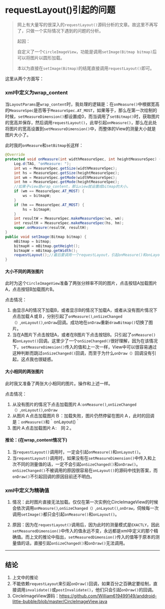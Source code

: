 # requestLayout()引起的问题

> 网上有大量写的很深入的`requestLayout()`源码分析的文章。故这里不再写了，只做一个实际情况下遇到的问题的分析。
>
>
>
> 起因：
>
> 自定义了一个`CircleImageView`，功能是调用`setImage(Bitmap bitmap)`后可以将图片以圆形加载。
>
> 本以为直接在`setImage(Bitmap)`的结尾直接调用`requestLayout()`即可。

这里从两个方面写：

### xml中定义为wrap_content

当`LayoutParams`是`wrap_content`时，我处理的逻辑是：在`onMeasure()`中根据宽高的`MeasureSpec`是否等于`MeasureSpec.AT_MOST`，如果等于，那么在第一次绘制的时候，`setMeasureDimension()`都设置成0，而当调用了`setBitmap()`时，获取图片的宽高并保存，然后调用`requestLayout()`，此举引起`onMeasure()`，那么在此处将图片的宽高设置到`setMeasureDimension()`中，而整体的View的测量大小就是图片大小了。

此时我的`onMeasure`和`setBitmap`长这样：

```java
@Override
protected void onMeasure(int widthMeasureSpec, int heightMeasureSpec) {
    Log.d(TAG, "onMeasure: ");
    int ws = MeasureSpec.getSize(widthMeasureSpec);
    int hs = MeasureSpec.getSize(heightMeasureSpec);
    int wm = MeasureSpec.getMode(widthMeasureSpec);
    int hm = MeasureSpec.getMode(heightMeasureSpec);
    //如果子view是wrap_content，那么view就设置成bitmap的大小。
    if (wm == MeasureSpec.AT_MOST) {
        ws = bitmapW;
    }
    if (hm == MeasureSpec.AT_MOST) {
        hs = bitmapH;
    }
    int resultW = MeasureSpec.makeMeasureSpec(ws, wm);
    int resultH = MeasureSpec.makeMeasureSpec(hs, hm);
    super.onMeasure(resultW, resultH);
}
public void setImage(Bitmap bitmap) {
    mBitmap = bitmap;
    bitmapH = mBitmap.getHeight();
    bitmapW = mBitmap.getWidth();
    requestLayout();//最后要调用一个requestLayout，引起onMeasure()和onLayout()。
}
```

#### 大小不同的两张图片

此时为这个`CircleImageView`准备了两张分辨率不同的图片，点击按钮A加载图片A，点击按钮B加载图片B。

点击情况：

1. 由显示A的情况下加载B，或者显示B的情况下加载A，或者从没有图片情况下点击加载Ａ或Ｂ，分别引起了`onMeasure()`,`onSizeChanged（）`,`onLayout()`,`onDraw`回调。成功地在`onDraw`重新`drawBitmap()`切换了图片。
2. 当在A图片下点击按钮A，或者在B图片下点击按钮B。只引起了`onMeasure()`和`onLayout()`回调。这里少了一个`onSizeChanged()`很好理解，因为在该情况下，`setMeasureDimesion()`传入的值和上一次一样，View中可以很容易通过这种判断而跳过`onSizeChanged()`回调，而至于为什么`onDraw（）`回调没有引起，这点我也很疑惑。

#### 大小相同的两张图片

此时我又准备了两张大小相同的图片。操作和上述一样。

点击情况：

1. 从没有图片的情况下点击加载图片Ａ:`onMeasure()`,`onSizeChanged（）`,`onLayout()`,`onDraw`
2. 从图片Ａ点击加载图片Ｂ：加载失败，图片仍然停留在图片Ａ，此时的回调是：`onMeasure()`和｀onLayout()｀
3. 图片Ａ点击加载图片Ａ:　同２。

#### 推论：(在wrap_content情况下)

1. 当`requestLayout()`调用时，一定会引起`onMeasure()`和`onLayout()`。
2. 当`requestLayout()`调用时，如果没有在`setMeasureDimension()`中传入和上次不同的测量值的话，一定不会引起`onSizeChanged()`和`onDraw()`。`onSizeChanged()`不被调用的原因很容易在`onLayout()`的源码中找到答案，而`onDraw()`不引起回调的原因目前还不明白。

### xml中定义为精确值

1. 情况：此时图片直接无法加载。仅仅在第一次实例化CircleImageView的时候会依次调用`onMeasure()`,`onSizeChanged（）`,`onLayout()`,`onDraw`，伺候每一次调用`setImage()`都只会引起`onMeasure()`和`onLayout()`。

2. 原因：因为在`requestLayout()`调用后，因为此时的测量模式是`EXACTLY`，因此`setMeasuredDimension()`中传入的值永远不变，永远都是xml中定义的那个精确值。而上文的推论中指出，`setMeasuredDimension()`传入的值等于原本的测量值的话，直接引起`onSizeChanged()`和`onDraw()`无法调用。



---

## 结论

1. 上文中的推论
2. 不能依赖`requestLayout`来引起`onDraw()`回调，如果百分之百确定要绘制，直接调用`invalidate()`或`postInvalidate()`，他们只会引起`onDraw()`的回调。
3. CircleImageView源码：https://github.com/William619499149/anddroid-little-bubble/blob/master/CircleImageView.java
